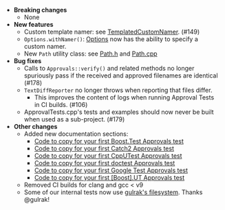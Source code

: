 <!-- See the [v.x.y.z milestone](https://github.com/approvals/ApprovalTests.cpp/milestone/__MILESTONE_NUMBER__?closed=1) for the full list of changes. -->

* **Breaking changes**
    * None
* **New features**
    * Custom template namer: see [TemplatedCustomNamer](/doc/Namers.md#templatedcustomnamer). (#149)
    * `Options.withNamer()`: [Options](/doc/Options.md#top) now has the ability to specify a custom namer.
    * New `Path` utility class: see [Path.h](/ApprovalTests/utilities/Path.h) and [Path.cpp](/ApprovalTests/utilities/Path.cpp)
* **Bug fixes**
    * Calls to `Approvals::verify()` and related methods no longer spuriously pass if the received and approved
      filenames are identical (#178)
    * `TextDiffReporter` no longer throws when reporting that files differ.
        * This improves the content of logs when running Approval Tests in CI builds. (#106)
    * ApprovalTests.cpp's tests and examples should now never be built when used as a sub-project. (#179)
* **Other changes**
    * Added new documentation sections:
        * [Code to copy for your first Boost.Test Approvals test](/doc/UsingBoostTest.md#code-to-copy-for-your-first-boosttest-approvals-test)
        * [Code to copy for your first Catch2 Approvals test](/doc/UsingCatch.md#code-to-copy-for-your-first-catch2-approvals-test)
        * [Code to copy for your first CppUTest Approvals test](/doc/UsingCppUTest.md#code-to-copy-for-your-first-cpputest-approvals-test)
        * [Code to copy for your first doctest Approvals test](/doc/UsingDoctest.md#code-to-copy-for-your-first-doctest-approvals-test)
        * [Code to copy for your first Google Test Approvals test](/doc/UsingGoogleTests.md#code-to-copy-for-your-first-google-test-approvals-test)
        * [Code to copy for your first \[Boost\].UT Approvals test](/doc/UsingUT.md#code-to-copy-for-your-first-boostut-approvals-test)
    * Removed CI builds for clang and gcc < v9
    * Some of our internal tests now use [gulrak's filesystem](https://github.com/gulrak/filesystem). Thanks @gulrak!